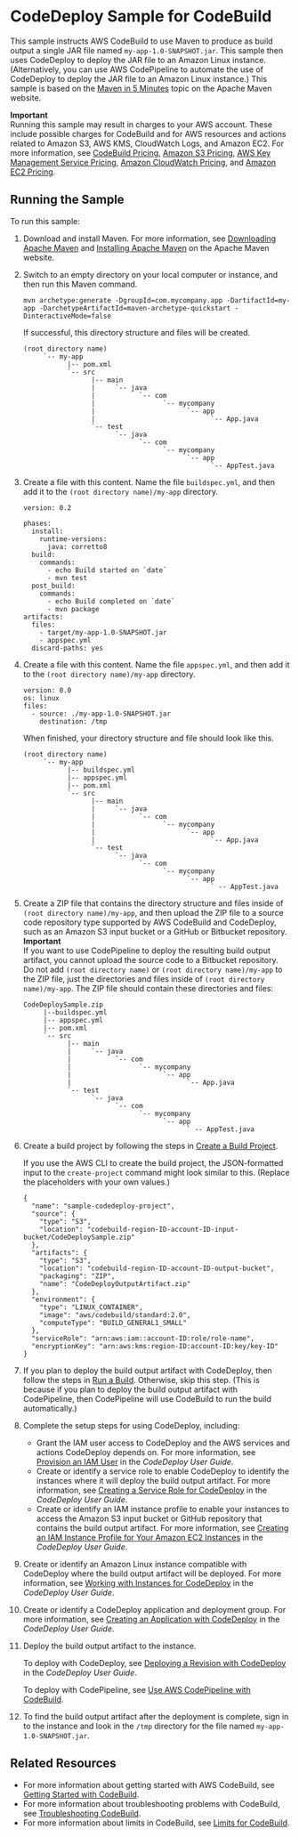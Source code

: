# CodeDeploy Sample for CodeBuild<a name="sample-codedeploy"></a>

This sample instructs AWS CodeBuild to use Maven to produce as build output a single JAR file named `my-app-1.0-SNAPSHOT.jar`\. This sample then uses CodeDeploy to deploy the JAR file to an Amazon Linux instance\. \(Alternatively, you can use AWS CodePipeline to automate the use of CodeDeploy to deploy the JAR file to an Amazon Linux instance\.\) This sample is based on the [Maven in 5 Minutes](https://maven.apache.org/guides/getting-started/maven-in-five-minutes.html) topic on the Apache Maven website\.

**Important**  
Running this sample may result in charges to your AWS account\. These include possible charges for CodeBuild and for AWS resources and actions related to Amazon S3, AWS KMS, CloudWatch Logs, and Amazon EC2\. For more information, see [CodeBuild Pricing](http://aws.amazon.com/codebuild/pricing), [Amazon S3 Pricing](http://aws.amazon.com/s3/pricing), [AWS Key Management Service Pricing](http://aws.amazon.com/kms/pricing), [Amazon CloudWatch Pricing](http://aws.amazon.com/cloudwatch/pricing), and [Amazon EC2 Pricing](http://aws.amazon.com/ec2/pricing)\.

## Running the Sample<a name="sample-codedeploy-running"></a>

To run this sample:

1. Download and install Maven\. For more information, see [Downloading Apache Maven](https://maven.apache.org/download.cgi) and [Installing Apache Maven](https://maven.apache.org/install.html) on the Apache Maven website\.

1. Switch to an empty directory on your local computer or instance, and then run this Maven command\.

   ```
   mvn archetype:generate -DgroupId=com.mycompany.app -DartifactId=my-app -DarchetypeArtifactId=maven-archetype-quickstart -DinteractiveMode=false
   ```

   If successful, this directory structure and files will be created\.

   ```
   (root directory name)
        `-- my-app
              |-- pom.xml
              `-- src    
                    |-- main
                    |     `-- java
                    |           `-- com
                    |                 `-- mycompany 
                    |                       `-- app    
                    |                             `-- App.java 
                    `-- test        
                          `-- java 
                                `-- com
                                      `-- mycompany 
                                            `-- app
                                                  `-- AppTest.java
   ```

1. Create a file with this content\. Name the file `buildspec.yml`, and then add it to the `(root directory name)/my-app` directory\.

   ```
   version: 0.2
   
   phases:
     install:
       runtime-versions:
         java: corretto8
     build:
       commands:
         - echo Build started on `date`
         - mvn test 
     post_build:
       commands:
         - echo Build completed on `date`
         - mvn package
   artifacts:
     files:
       - target/my-app-1.0-SNAPSHOT.jar
       - appspec.yml
     discard-paths: yes
   ```

1. Create a file with this content\. Name the file `appspec.yml`, and then add it to the `(root directory name)/my-app` directory\.

   ```
   version: 0.0
   os: linux
   files:
     - source: ./my-app-1.0-SNAPSHOT.jar
       destination: /tmp
   ```

   When finished, your directory structure and file should look like this\.

   ```
   (root directory name)
        `-- my-app
              |-- buildspec.yml
              |-- appspec.yml
              |-- pom.xml
              `-- src    
                    |-- main
                    |     `-- java
                    |           `-- com
                    |                 `-- mycompany 
                    |                       `-- app    
                    |                             `-- App.java 
                    `-- test        
                          `-- java 
                                `-- com
                                      `-- mycompany 
                                            `-- app
                                                  ` -- AppTest.java
   ```

1. Create a ZIP file that contains the directory structure and files inside of `(root directory name)/my-app`, and then upload the ZIP file to a source code repository type supported by AWS CodeBuild and CodeDeploy, such as an Amazon S3 input bucket or a GitHub or Bitbucket repository\. 
**Important**  
If you want to use CodePipeline to deploy the resulting build output artifact, you cannot upload the source code to a Bitbucket repository\.  
Do not add `(root directory name)` or `(root directory name)/my-app` to the ZIP file, just the directories and files inside of `(root directory name)/my-app`\. The ZIP file should contain these directories and files:  

   ```
   CodeDeploySample.zip
        |--buildspec.yml
        |-- appspec.yml
        |-- pom.xml
        `-- src    
              |-- main
              |     `-- java
              |           `-- com
              |                 `-- mycompany 
              |                       `-- app    
              |                             `-- App.java 
              `-- test        
                    `-- java 
                          `-- com
                                `-- mycompany 
                                      `-- app
                                            ` -- AppTest.java
   ```

1. Create a build project by following the steps in [Create a Build Project](create-project.md)\.

   If you use the AWS CLI to create the build project, the JSON\-formatted input to the `create-project` command might look similar to this\. \(Replace the placeholders with your own values\.\)

   ```
   {
     "name": "sample-codedeploy-project",
     "source": {
       "type": "S3",
       "location": "codebuild-region-ID-account-ID-input-bucket/CodeDeploySample.zip"
     },
     "artifacts": {
       "type": "S3",
       "location": "codebuild-region-ID-account-ID-output-bucket",
       "packaging": "ZIP",
       "name": "CodeDeployOutputArtifact.zip"
     },
     "environment": {
       "type": "LINUX_CONTAINER",
       "image": "aws/codebuild/standard:2.0",
       "computeType": "BUILD_GENERAL1_SMALL"
     },
     "serviceRole": "arn:aws:iam::account-ID:role/role-name",
     "encryptionKey": "arn:aws:kms:region-ID:account-ID:key/key-ID"
   }
   ```

1. If you plan to deploy the build output artifact with CodeDeploy, then follow the steps in [Run a Build](run-build.md)\. Otherwise, skip this step\. \(This is because if you plan to deploy the build output artifact with CodePipeline, then CodePipeline will use CodeBuild to run the build automatically\.\)

1. Complete the setup steps for using CodeDeploy, including:
   +  Grant the IAM user access to CodeDeploy and the AWS services and actions CodeDeploy depends on\. For more information, see [Provision an IAM User](https://docs.aws.amazon.com/codedeploy/latest/userguide/getting-started-setup.html#getting-started-user) in the *CodeDeploy User Guide*\.
   +  Create or identify a service role to enable CodeDeploy to identify the instances where it will deploy the build output artifact\. For more information, see [Creating a Service Role for CodeDeploy](https://docs.aws.amazon.com/codedeploy/latest/userguide/how-to-create-service-role.html) in the *CodeDeploy User Guide*\.
   +  Create or identify an IAM instance profile to enable your instances to access the Amazon S3 input bucket or GitHub repository that contains the build output artifact\. For more information, see [Creating an IAM Instance Profile for Your Amazon EC2 Instances](https://docs.aws.amazon.com/codedeploy/latest/userguide/how-to-create-iam-instance-profile.html) in the *CodeDeploy User Guide*\.

1. Create or identify an Amazon Linux instance compatible with CodeDeploy where the build output artifact will be deployed\. For more information, see [Working with Instances for CodeDeploy](https://docs.aws.amazon.com/codedeploy/latest/userguide/how-to-prepare-instances.html) in the *CodeDeploy User Guide*\.

1. Create or identify a CodeDeploy application and deployment group\. For more information, see [Creating an Application with CodeDeploy](https://docs.aws.amazon.com/codedeploy/latest/userguide/how-to-create-application.html) in the *CodeDeploy User Guide*\.

1. Deploy the build output artifact to the instance\.

   To deploy with CodeDeploy, see [Deploying a Revision with CodeDeploy](https://docs.aws.amazon.com/codedeploy/latest/userguide/how-to-deploy-revision.html) in the *CodeDeploy User Guide*\.

   To deploy with CodePipeline, see [Use AWS CodePipeline with CodeBuild](how-to-create-pipeline.md)\.

1. To find the build output artifact after the deployment is complete, sign in to the instance and look in the `/tmp` directory for the file named `my-app-1.0-SNAPSHOT.jar`\.

## Related Resources<a name="w39aac11c41c50b9"></a>
+ For more information about getting started with AWS CodeBuild, see [Getting Started with CodeBuild](getting-started.md)\.
+ For more information about troubleshooting problems with CodeBuild, see [Troubleshooting CodeBuild](troubleshooting.md)\.
+ For more information about limits in CodeBuild, see [Limits for CodeBuild](limits.md)\.